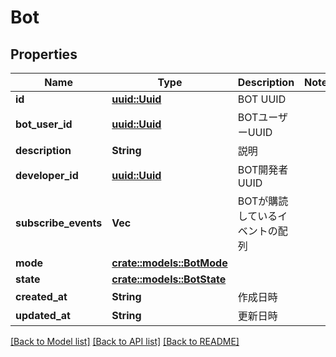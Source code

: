 # Bot

## Properties

Name | Type | Description | Notes
------------ | ------------- | ------------- | -------------
**id** | [**uuid::Uuid**](uuid::Uuid.md) | BOT UUID | 
**bot_user_id** | [**uuid::Uuid**](uuid::Uuid.md) | BOTユーザーUUID | 
**description** | **String** | 説明 | 
**developer_id** | [**uuid::Uuid**](uuid::Uuid.md) | BOT開発者UUID | 
**subscribe_events** | **Vec<String>** | BOTが購読しているイベントの配列 | 
**mode** | [**crate::models::BotMode**](BotMode.md) |  | 
**state** | [**crate::models::BotState**](BotState.md) |  | 
**created_at** | **String** | 作成日時 | 
**updated_at** | **String** | 更新日時 | 

[[Back to Model list]](../README.md#documentation-for-models) [[Back to API list]](../README.md#documentation-for-api-endpoints) [[Back to README]](../README.md)



